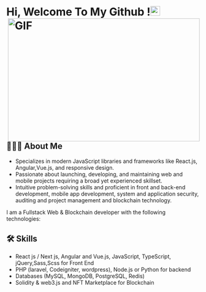 
# Hi, Welcome To My Github !<img src="https://media.giphy.com/media/hvRJCLFzcasrR4ia7z/giphy.gif" width="25px"> <img align="right" alt="GIF" src="https://github.com/abhisheknaiidu/abhisheknaiidu/blob/master/code.gif?raw=true" width="500" height="320" />


## 👨🏻‍💻 About Me
- Specializes in modern JavaScript libraries and frameworks like React.js, Angular,Vue.js, and responsive design. 
- Passionate about launching, developing, and maintaining web and mobile projects requiring a broad yet experienced skillset.
- Intuitive problem-solving skills and proficient in front and back-end development, mobile app development, system and application security, auditing and project management and blockchain technology.

I am a Fullstack Web & Blockchain developer with the following technologies:
## 🛠 Skills
- React js / Next js, Angular and Vue.js, JavaScript, TypeScript, jQuery,Sass,Scss for Front End
- PHP (laravel, Codeigniter, wordpress), Node.js or Python for backend
- Databases (MySQL, MongoDB, PostgreSQL, Redis)
- Solidity & web3.js and NFT Marketplace for Blockchain
